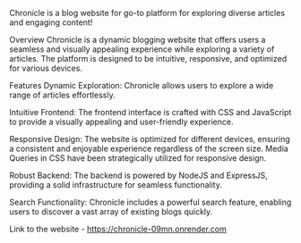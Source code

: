 Chronicle is a blog website for go-to platform for exploring diverse articles and engaging content!

Overview
Chronicle is a dynamic blogging website that offers users a seamless and visually appealing experience while exploring a variety of articles. The platform is designed to be intuitive, responsive, and optimized for various devices.

Features
Dynamic Exploration: Chronicle allows users to explore a wide range of articles effortlessly.

Intuitive Frontend: The frontend interface is crafted with CSS and JavaScript to provide a visually appealing and user-friendly experience.

Responsive Design: The website is optimized for different devices, ensuring a consistent and enjoyable experience regardless of the screen size. Media Queries in CSS have been strategically utilized for responsive design.

Robust Backend: The backend is powered by NodeJS and ExpressJS, providing a solid infrastructure for seamless functionality.

Search Functionality: Chronicle includes a powerful search feature, enabling users to discover a vast array of existing blogs quickly.

Link to the website - https://chronicle-09mn.onrender.com
